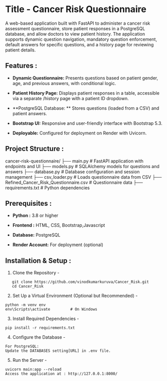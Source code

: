# Title -  Cancer Risk Questionnaire

   A web-based application built with FastAPI to administer a cancer risk assessment questionnaire, store patient responses in a PostgreSQL database, and allow doctors to view patient history. The application supports dynamic question navigation, mandatory question enforcement, default answers for specific questions, and a history page for reviewing patient details.


## Features : 

- **Dynamic Questionnaire:** Presents questions based on patient gender, age, and previous answers, with conditional logic. 

- **Patient History Page:** Displays patient responses in a table, accessible via a separate /history page with a patient ID dropdown.

- **PostgreSQL Database: ** Stores questions (loaded from a CSV) and patient answers. 

- **Bootstrap UI:** Responsive and user-friendly interface with Bootstrap 5.3. 

- **Deployable:** Configured for deployment on Render with Uvicorn.

## Project Structure :

cancer-risk-questionnaire/
├── main.py                   # FastAPI application with endpoints and UI
├── models.py                # SQLAlchemy models for questions and answers
├── database.py              # Database configuration and session management
├── csv_loader.py            # Loads questionnaire data from CSV
├── Refined_Cancer_Risk_Questionnaire.csv  # Questionnaire data
├── requirements.txt         # Python dependencies

## Prerequisites :

- **Python   :**  3.8 or higher

- **Frontend :**  HTML, CSS, Bootstrap,Javascript

- **Database:**   PostgreSQL

- **Render Account:** For deployment (optional)

## Installation & Setup : 

1. Clone the Repository -
```
   git clone https://github.com/vinodkumarkuruva/Cancer_Risk.git
   cd Cancer_Risk
```

2. Set Up a Virtual Environment (Optional but Recommended) -

```
python -m venv env
env\Scripts\activate         # On Windows
```

3. Install Required Dependencies -
   
```
pip install -r requirements.txt
```

4. Configure the Database -
    
```
For PostgreSQL:
Update the DATABASES setting[URL] in .env file.
 ```

5. Run the Server -

```
uvicorn main:app --reload
Access the application at : http://127.0.0.1:8000/
```

